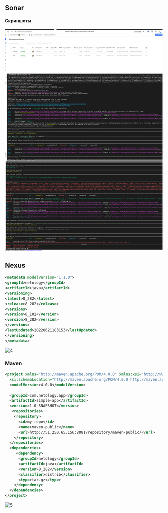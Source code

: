 ## Sonar
#### Скриншоты


![0](https://github.com/skYth1an/Ansible_1lesson/blob/352a7309060d83071983ed42ae94a4740e872bc0/images/0.JPG "0")
![1](https://github.com/skYth1an/Ansible_1lesson/blob/352a7309060d83071983ed42ae94a4740e872bc0/images/1.jpeg.PNG "1")
![2](https://github.com/skYth1an/Ansible_1lesson/blob/352a7309060d83071983ed42ae94a4740e872bc0/images/2.jpeg.PNG "2")

## Nexus

```xml
<metadata modelVersion="1.1.0">
<groupId>netology</groupId>
<artifactId>java</artifactId>
<versioning>
<latest>8_282</latest>
<release>8_282</release>
<versions>
<version>8_102</version>
<version>8_282</version>
</versions>
<lastUpdated>20220621183153</lastUpdated>
</versioning>
</metadata>
```
![4](https://github.com/skYth1an/Ansible_1lesson/blob/352a7309060d83071983ed42ae94a4740e872bc0/images/4.jpeg.PNG "1")


### Maven

```xml
<project xmlns="http://maven.apache.org/POM/4.0.0" xmlns:xsi="http://www.w3.org/2001/XMLSchema-instance"
  xsi:schemaLocation="http://maven.apache.org/POM/4.0.0 http://maven.apache.org/xsd/maven-4.0.0.xsd">
  <modelVersion>4.0.0</modelVersion>

  <groupId>com.netology.app</groupId>
  <artifactId>simple-app</artifactId>
  <version>1.0-SNAPSHOT</version>
   <repositories>
    <repository>
      <id>my-repo</id>
      <name>maven-public</name>
      <url>http://51.250.65.156:8081/repository/maven-public/</url>
    </repository>
  </repositories>
  <dependencies>
     <dependency>
      <groupId>netology</groupId>
      <artifactId>java</artifactId>
      <version>8_282</version>
      <classifier>distrib</classifier>
      <type>tar.gz</type>
    </dependency>
  </dependencies>
</project>

```  

![5](https://github.com/skYth1an/Ansible_1lesson/blob/352a7309060d83071983ed42ae94a4740e872bc0/images/5.jpeg.PNG "1")

